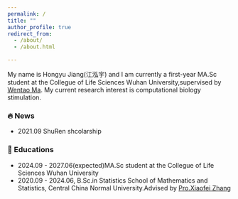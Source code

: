 ```yaml
---
permalink: /
title: ""
author_profile: true
redirect_from:
  - /about/
  - /about.html

---
```

My name is Hongyu Jiang(江泓宇) and I am currently a first-year MA.Sc student at the Collegue of Life Sciences Wuhan University,supervised by [Wentao Ma](http://sciprofiles.com/profile/92164). 
My current research interest is computational biology stimulation.

### 🔥 News
 
- 2021.09 ShuRen shcolarship

###  📖 Educations

- 2024.09 - 2027.06(expected)MA.Sc student at the Collegue of Life Sciences Wuhan University
- 2020.09 - 2024.06, B.Sc.in Statistics School of Mathematics and Statistics, Central China Normal University.Advised by [Pro.Xiaofei Zhang](https://github.com/Zhangxf-ccnu)

